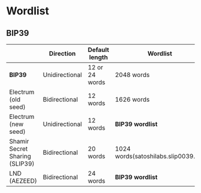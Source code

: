 # Wordlist

## BIP39


| | Direction | Default length | Wordlist | Passphrase | Used since |
|-|----------|----------------|----------|------------|------------|
|**BIP39**|	Unidirectional|12 or 24 words|2048 words|Optional|2013|
|Electrum (old seed)|	Bidirectional	|12 words	|1626 words	|None	|2011-2014
|Electrum (new seed)|	Unidirectional|	12 words|	**BIP39 wordlist**|	Optional|	2014
|Shamir Secret Sharing (SLIP39)|	Bidirectional|	20 words|	1024 words(satoshilabs.slip0039.txt)|	Optional|	2019
|LND (AEZEED)|	Bidirectional|	24 words|	**BIP39 wordlist**|	Optional|	2018
